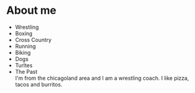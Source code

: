 # About me
<ul>
  <li>Wrestling</li>
  <li>Boxing</li>
  <li>Cross Country</li>
  <li>Running</li>
  <li>Biking</li>
  <li>Dogs</li>
  <li>Turltes</li>
  <li>The Past</li/
</ul>
I'm from the chicagoland area and I am a wrestling coach. I like pizza, tacos and burritos.
